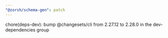```yaml
---
"@zorsh/schema-gen": patch
---
```


chore(deps-dev): bump @changesets/cli from 2.27.12 to 2.28.0 in the dev-dependencies group
